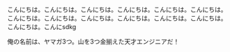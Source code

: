 こんにちは。こんにちは。こんにちは。こんにちは。こんにちは。こんにちは。こんにちは。こんにちは。こんにちは。こんにちは。こんにちは。こんにちは。こんにちは。こんにsdkg


俺の名前は、ヤマガ3つ。山を3つ金揃えた天才エンジニアだ！

